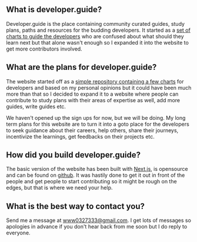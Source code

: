 ## What is developer.guide?
Developer.guide is the place containing community curated guides, study plans, paths and resources for the budding developers. It started as a [set of charts to guide the developers](https://github.com/artyomdev/developer.guide) who are confused about what should they learn next but that alone wasn't enough so I expanded it into the website to get more contributors involved.

## What are the plans for developer.guide?
The website started off as a [simple repository containing a few charts](https://github.com/artyomdev/developer.guide) for developers and based on my personal opinions but it could have been much more than that so I decided to expand it to a website where people can contribute to study plans with their areas of expertise as well, add more guides, write guides etc. 

We haven't opened up the sign ups for now, but we will be doing. My long term plans for this website are to turn it into a goto place for the developers to seek guidance about their careers, help others, share their journeys, incentivize the learnings, get feedbacks on their projects etc.

## How did you build developer.guide?
The basic version of the website has been built with [Next.js](https://github.com/zeit/next.js/), is opensource and can be found on [github](https://github.com/artyomdev/developer.guide). It was hastily done to get it out in front of the people and get people to start contributing so it might be rough on the edges, but that is where we need your help.

## What is the best way to contact you?
Send me a message at [www0327333@gmail.com](mailto:www0327333@gmail.com). I get lots of messages so apologies in advance if you don't hear back from me soon but I do reply to everyone.

